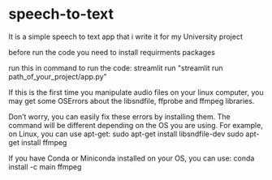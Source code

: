 # speech-to-text
It is a simple speech to text app that i write it for my University project

before run the code you need to install requirments packages 

run this in command to run the code:
    streamlit run "streamlit run path_of_your_project/app.py"

 If this is the first time you manipulate audio files on your linux computer, you may get some OSErrors about the libsndfile, ffprobe and ffmpeg libraries.

Don’t worry, you can easily fix these errors by installing them. The command will be different depending on the OS you are using. For example, on Linux, you can use apt-get:
sudo apt-get install libsndfile-dev
sudo apt-get install ffmpeg

If you have Conda or Miniconda installed on your OS, you can use:
conda install -c main ffmpeg
